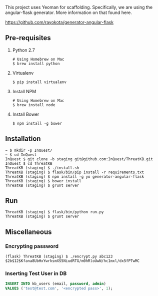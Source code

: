 
This project uses Yeoman for scaffolding. Specifically, we are using the angular-flask generator. More information on that found here.

https://github.com/rayokota/generator-angular-flask

## Pre-requisites
1. Python 2.7
    ```
    # Using Homebrew on Mac
    $ brew install python
    ```
1. Virtualenv
    ```
    $ pip install virtualenv
    ```
1. Install NPM
    ```
    # Using Homebrew on Mac
    $ brew install node
    ```
1. Install Bower
    ```
    $ npm install -g bower
    ```

## Installation
```
~ $ mkdir -p InQuest/
~ $ cd InQuest
InQuest $ git clone -b staging git@github.com:InQuest/ThreatKB.git
InQuest $ cd ThreatKB
ThreatKB (staging) $ ./install.sh
ThreatKB (staging) $ flask/bin/pip install -r requirements.txt
ThreatKB (staging) $ npm install -g yo generator-angular-flask
ThreatKB (staging) $ bower install
ThreatKB (staging) $ grunt server
```

## Run
```
ThreatKB (staging) $ flask/bin/python run.py
ThreatKB (staging) $ grunt server
```

## Miscellaneous

### Encrypting password
```
(flask) ThreatKB (staging) $ ./encrypt.py abc123
$2b$12$Kfana8UbHxYwrksmXS5NiudRTG/m0hRloUwN/hc1mxl/dx5fPTwMC
```

### Inserting Test User in DB
```sql
INSERT INTO kb_users (email, password, admin)
VALUES ('test@test.com', '<encrypted pass>', 1);
```
